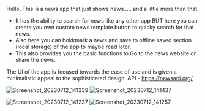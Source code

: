 Hello,
This is a news app that just shows news..... and a little more than that.

- It has the ability to search for news like any other app BUT here you can create you own custom news template button to quicky search for that news.
- Also here you can bokkmark a news and save to offline saved section (local storage) of the app to maybe read later.
- This also provides you the basic functions to Go to the news website or share the news.

The UI of the app is focused towards the ease of use and is given a minimalistic appeal to the sophisticated design.
 API - https://newsapi.org/

 ![Screenshot_20230712_141339](https://github.com/rishiCz/News-App/assets/98217604/3937cf0b-7383-46f1-88c1-bf5fb17bb78d) ![Screenshot_20230712_141437](https://github.com/rishiCz/News-App/assets/98217604/cfb4aa7a-ab6c-44b9-bffc-06f1a443b251)

![Screenshot_20230712_141237](https://github.com/rishiCz/News-App/assets/98217604/89ff66de-70e6-4b02-ba95-30cba25ee824)
![Screenshot_20230712_141257](https://github.com/rishiCz/News-App/assets/98217604/36be5034-e499-4bef-9ec2-c91acec269f2)


